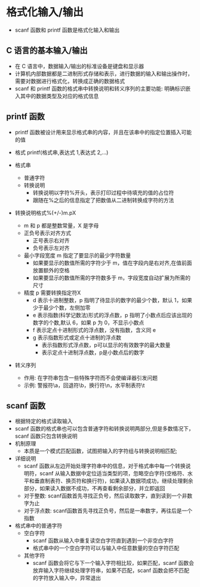 # 格式化输入/输出

- scanf 函数和 printf 函数是格式化输入和输出

## C 语言的基本输入/输出

- 在 C 语言中，数据输入/输出的标准设备是键盘和显示器
- 计算机内部数据都是二进制形式存储和表示，进行数据的输入和输出操作时，需要对数据进行格式化，转换成正确的数据格式
- scanf 和 printf 函数的格式串中转换说明和转义序列的主要功能: 明确标识嵌入其中的数据类型及对应的格式信息

## printf 函数
- printf 函数被设计用来显示格式串的内容，并且在该串中的指定位置插入可能的值
- 格式 printf(格式串,表达式 1,表达式 2,...)
- 格式串
  - 普通字符
  - 转换说明
    - 转换说明以字符%开头，表示打印过程中待填充的值的占位符
    - 跟随在%之后的信息指定了把数值从二进制转换成字符的方法
- 转换说明格式%(+/-)m.pX
  - m 和 p 都是整数常量，X 是字母
  - 正负号表示对齐方式
    - 正号表示右对齐
    - 负号表示左对齐
  - 最小字段宽度 m 指定了要显示的最少字符数量
    - 如果要显示的数值所需的字符少于 m，值在字段内是右对齐,在值前面放置额外的空格
    - 如果要显示的数值所需的字符数多于 m，字段宽度自动扩展为所需的尺寸
  - 精度 p 需要转换指定符X
    - d 表示十进制整数，p 指明了待显示的数字的最少个数，默认 1，如果少于最少个数，左侧加零
    - e 表示指数(科学记数法)形式的浮点数，p 指明了小数点后应该出现的数字的个数,默认 6，如果 p 为 0，不显示小数点
    - f 表示定点十进制形式的浮点数，没有指数，含义同 e
    - g 表示指数形式或定点十进制的浮点数
      - 表示指数形式浮点数，p可以显示的有效数字的最大数量
      - 表示定点十进制浮点数，p是小数点后的数字
  
- 转义序列
  - 作用: 在字符串包含一些特殊字符而不会使编译器引发问题
  - 示例: 警报符\a，回退符\b，换行符\n，水平制表符\t

## scanf 函数
- 根据特定的格式读取输入
- scanf 函数的格式串也可以包含普通字符和转换说明两部分,但是多数情况下，scanf 函数只包含转换说明
- 机制原理
  - 本质是一个模式匹配函数，试图把输入的字符组与转换说明相匹配;
- 详细说明
  - scanf 函数从左边开始处理字符串中的信息，对于格式串中每一个转换说明符，scanf 从输入数据中定位适当类型的项，忽略空白字符(空格符、水平和垂直制表符、换页符和换行符)，如果读入数据项成功，继续处理剩余部分，如果读入数据不成功，不再查看剩余部分，并立即返回
  - 对于整数: scanf函数首先寻找正负号，然后读取数字，直到读到一个非数字为止
  - 对于浮点数: scanf函数首先寻找正负号，然后是一串数字，再往后是一个指数
- 格式串中的普通字符
  - 空白字符
    - scanf 函数从输入中重复读空白字符直到遇到一个非空白字符
    - 格式串中的一个空白字符可以与输入中任意数量的空白字符匹配
  - 其他字符
    - scanf 函数会将它与下一个输入字符相比较，如果匹配，scanf 函数会放弃输入字符继续处理字符串，如果不匹配，scanf 函数会把不匹配的字符放入输入中，异常退出
